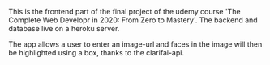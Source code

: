 This is the frontend part of the final project of the udemy course 'The Complete Web Developr in 2020: From Zero to Mastery'.
The backend and database live on a heroku server.

The app allows a user to enter an image-url and faces in the image will then be highlighted using a box, thanks to the clarifai-api.
